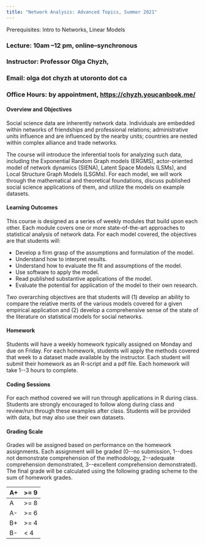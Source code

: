 ```yaml
---
title: "Network Analysis: Advanced Topics, Summer 2021"
---
```


Prerequisites: Intro to Networks, Linear Models

### Lecture: 10am –12 pm, online–synchronous

### Instructor: Professor Olga Chyzh,

### Email: olga dot chyzh at utoronto dot ca

### Office Hours: by appointment, <a href="https://chyzh.youcanbook.me/">https://chyzh.youcanbook.me/ </a>

#### Overview and Objectives

Social science data are inherently network data.  Individuals are embedded within networks of friendships and professional relations; administrative units influence and are influenced by the nearby units; countries are nested within complex alliance and trade networks.

The course will introduce the inferential tools for analyzing such data, including the Exponential Random Graph models (ERGMS), actor-oriented model of network dynamics (SIENA), Latent Space Models (LSMs), and Local Structure Graph Models (LSGMs). For each model, we will work through the mathematical and theoretical foundations, discuss published social science applications of them, and utilize the models on example datasets.

#### Learning Outcomes

This course is designed as a series of weekly modules that build upon each other. Each module covers one or more state-of-the-art approaches to statistical analysis of network data. For each model covered, the objectives are that students will:

- Develop a firm grasp of the assumptions and formulation of the model.
- Understand how to interpret results.
- Understand how to evaluate the fit and assumptions of the model.
- Use software to apply the model.
- Read published substantive applications of the model.
- Evaluate the potential for application of the model to their own research.

Two overarching objectives are that students will (1) develop an ability to compare the relative merits of the various models covered for a given empirical application and (2) develop
a comprehensive sense of the state of the literature on statistical models for social networks.

#### Homework

Students will have a weekly homework typically assigned on Monday and due on Friday. For each homework, students will apply the methods covered that week to a dataset made available by the instructor. Each student will submit their homework as an R-script and a pdf file. Each homework will take 1--3 hours to complete.

#### Coding Sessions
For each method covered we will run through applications in R during class. Students are strongly encouraged to follow along during class and review/run through these examples after class. Students will be provided with data, but may also use their own datasets.

#### Grading Scale

Grades will be assigned based on performance on the homework assignments. Each assignment will be graded (0--no submission, 1--does not demonstrate comprehension
of the methodology, 2--adequate comprehension demonstrated, 3--excellent comprehension demonstrated). The final grade will be calculated using the following grading scheme to the sum of homework grades.


| A+   | &gt;= 9  |
|---|---|
| A  | &gt;= 8  |
| A-  | &gt;= 6  |
| B+  | &gt;= 4  |
| B- | < 4  |


